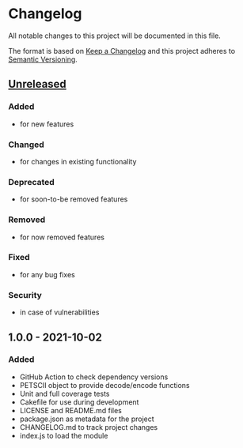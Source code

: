 # Changelog
All notable changes to this project will be documented in this file.

The format is based on [Keep a Changelog](http://keepachangelog.com/en/1.0.0/)
and this project adheres to [Semantic Versioning](http://semver.org/spec/v2.0.0.html).

## [Unreleased]
### Added
- for new features
### Changed
- for changes in existing functionality
### Deprecated
- for soon-to-be removed features
### Removed
- for now removed features
### Fixed
- for any bug fixes
### Security
- in case of vulnerabilities

## 1.0.0 - 2021-10-02
### Added
- GitHub Action to check dependency versions
- PETSCII object to provide decode/encode functions
- Unit and full coverage tests
- Cakefile for use during development
- LICENSE and README.md files
- package.json as metadata for the project
- CHANGELOG.md to track project changes
- index.js to load the module

[Unreleased]: https://github.com/blinkdog/petscii/compare/v1.0.0...HEAD
